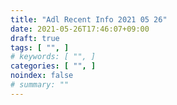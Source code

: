```yaml
---
title: "Adl Recent Info 2021 05 26"
date: 2021-05-26T17:46:07+09:00
draft: true
tags: [ "", ]
# keywords: [ "", ]
categories: [ "", ]
noindex: false
# summary: ""
---
```


